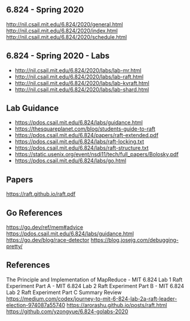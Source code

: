 ## 6.824 - Spring 2020
http://nil.csail.mit.edu/6.824/2020/general.html
http://nil.csail.mit.edu/6.824/2020/index.html
http://nil.csail.mit.edu/6.824/2020/schedule.html

## 6.824 - Spring 2020 - Labs
- http://nil.csail.mit.edu/6.824/2020/labs/lab-mr.html
- http://nil.csail.mit.edu/6.824/2020/labs/lab-raft.html
- http://nil.csail.mit.edu/6.824/2020/labs/lab-kvraft.html
- http://nil.csail.mit.edu/6.824/2020/labs/lab-shard.html

## Lab Guidance
- https://pdos.csail.mit.edu/6.824/labs/guidance.html
- https://thesquareplanet.com/blog/students-guide-to-raft
- https://pdos.csail.mit.edu/6.824/papers/raft-extended.pdf
- https://pdos.csail.mit.edu/6.824/labs/raft-locking.txt
- https://pdos.csail.mit.edu/6.824/labs/raft-structure.txt
- https://static.usenix.org/event/nsdi11/tech/full_papers/Bolosky.pdf
- https://pdos.csail.mit.edu/6.824/labs/go.html

## Papers
https://raft.github.io/raft.pdf

## Go References
https://go.dev/ref/mem#advice
https://pdos.csail.mit.edu/6.824/labs/guidance.html
https://go.dev/blog/race-detector
https://blog.josejg.com/debugging-pretty/

## References
The Principle and Implementation of MapReduce - MIT 6.824 Lab 1
Raft Experiment Part A - MIT 6.824 Lab 2
Raft Experiment Part B - MIT 6.824 Lab 2
Raft Experiment Part C Summary Review
https://medium.com/codex/journey-to-mit-6-824-lab-2a-raft-leader-election-974087a55740
https://arorashu.github.io/posts/raft.html
https://github.com/yzongyue/6.824-golabs-2020